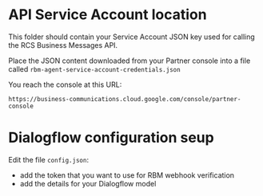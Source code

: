 # API Service Account location

This folder should contain your Service Account JSON key used for
calling the RCS Business Messages API.

Place the JSON content downloaded from your Partner console into a
file called `rbm-agent-service-account-credentials.json`

You reach the console at this URL:

`https://business-communications.cloud.google.com/console/partner-console`

# Dialogflow configuration seup

Edit the file `config.json`:

- add the token that you want to use for RBM webhook verification
- add the details for your Dialogflow model
